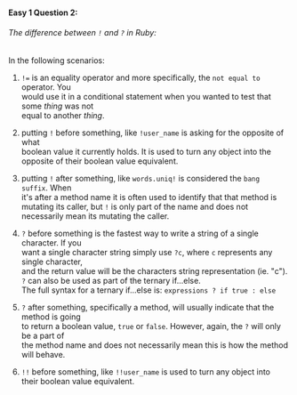 #### Easy 1 Question 2:

###### The difference between `!` and `?` in Ruby:

In the following scenarios:

1. `!=` is an equality operator and more specifically, the `not equal to` operator. You<br>
would use it in a conditional statement when you wanted to test that some *thing* was not<br>
equal to another *thing*.

2. putting `!` before something, like `!user_name` is asking for the opposite of what<br>
boolean value it currently holds. It is used to turn any object into the opposite of their boolean value equivalent.

3. putting `!` after something, like `words.uniq!` is considered the `bang suffix`. When<br>
it's after a method name it is often used to identify that that method is mutating its caller, but `!` is only part of the name and does not necessarily mean its mutating the caller.

4. `?` before something is the fastest way to write a string of a single character. If you<br>
want a single character string simply use `?c`, where `c` represents any single character,<br>
and the return value will be the characters string representation (ie. "c").<br>
`?` can also be used as part of the ternary if...else.<br>
The full syntax for a ternary if...else is: `expressions ? if true : else`

5. `?` after something, specifically a method, will usually indicate that the method is going<br>
to return a boolean value, `true` or `false`. However, again, the `?` will only be a part of<br>
the method name and does not necessarily mean this is how the method will behave.

6. `!!` before something, like `!!user_name` is used to turn any object into their boolean value equivalent.
